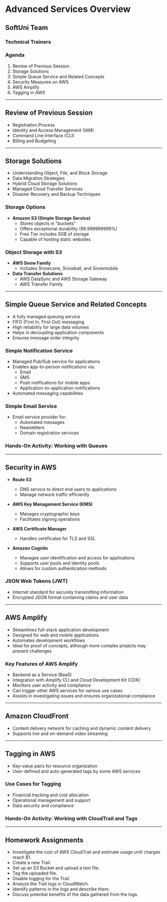 # Advanced Services Overview

## SoftUni Team

### Technical Trainers

### Agenda
1. Review of Previous Session
2. Storage Solutions
3. Simple Queue Service and Related Concepts
4. Security Measures on AWS
5. AWS Amplify
6. Tagging in AWS

---

## Review of Previous Session
- Registration Process
- Identity and Access Management (IAM)
- Command Line Interface (CLI)
- Billing and Budgeting

---

## Storage Solutions
- Understanding Object, File, and Block Storage
- Data Migration Strategies
- Hybrid Cloud Storage Solutions
- Managed Cloud Transfer Services
- Disaster Recovery and Backup Techniques

### Storage Options
- **Amazon S3 (Simple Storage Service)**
  - Stores objects in "buckets"
  - Offers exceptional durability (99.999999999%)
  - Free Tier includes 5GB of storage
  - Capable of hosting static websites

### Object Storage with S3
- **AWS Snow Family**
  - Includes Snowcone, Snowball, and Snowmobile
- **Data Transfer Solutions**
  - AWS DataSync and AWS Storage Gateway
  - AWS Transfer Family

---

## Simple Queue Service and Related Concepts
- A fully managed queuing service
- FIFO (First In, First Out) messaging
- High reliability for large data volumes
- Helps in decoupling application components
- Ensures message order integrity

### Simple Notification Service
- Managed Pub/Sub service for applications
- Enables app-to-person notifications via:
  - Email
  - SMS
  - Push notifications for mobile apps
  - Application-to-application notifications
- Automated messaging capabilities

### Simple Email Service
- Email service provider for:
  - Automated messages
  - Newsletters
  - Domain registration services

### Hands-On Activity: Working with Queues

---

## Security in AWS
- **Route 53**
  - DNS service to direct end users to applications
  - Manage network traffic efficiently

- **AWS Key Management Service (KMS)**
  - Manages cryptographic keys
  - Facilitates signing operations

- **AWS Certificate Manager**
  - Handles certificates for TLS and SSL

- **Amazon Cognito**
  - Manages user identification and access for applications
  - Supports user pools and identity pools
  - Allows for custom authentication methods

### JSON Web Tokens (JWT)
- Internet standard for securely transmitting information
- Encrypted JSON format containing claims and user data

---

## AWS Amplify
- Streamlines full-stack application development
- Designed for web and mobile applications
- Automates development workflows
- Ideal for proof of concepts, although more complex projects may present challenges

### Key Features of AWS Amplify
- Backend as a Service (BaaS)
- Integration with Amplify CLI and Cloud Development Kit (CDK)
- Monitors user activity and compliance
- Can trigger other AWS services for various use cases
- Assists in investigating issues and ensures organizational compliance

---

## Amazon CloudFront
- Content delivery network for caching and dynamic content delivery
- Supports live and on-demand video streaming

---

## Tagging in AWS
- Key-value pairs for resource organization
- User-defined and auto-generated tags by some AWS services

### Use Cases for Tagging
- Financial tracking and cost allocation
- Operational management and support
- Data security and compliance

### Hands-On Activity: Working with CloudTrail and Tags

---

## Homework Assignments
- Investigate the cost of AWS CloudTrail and estimate usage until charges reach $1.
- Create a new Trail.
- Set up an S3 Bucket and upload a text file.
- Tag the uploaded file.
- Disable logging for the Trail.
- Analyze the Trail logs in CloudWatch.
- Identify patterns in the logs and describe them.
- Discuss potential benefits of the data gathered from the logs.


